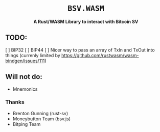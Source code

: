 <div align="center">

  <h1><code>BSV.WASM</code></h1>

  <strong>A Rust/WASM Library to interact with Bitcoin SV</strong>
</div>

## TODO:
[ ] BIP32
[ ] BIP44
[ ] Nicer way to pass an array of TxIn and TxOut into things (currenly limited by https://github.com/rustwasm/wasm-bindgen/issues/111)

## Will not do:
- Mnemonics


### Thanks
- Brenton Gunning (rust-sv)
- Moneybutton Team (bsv.js)
- Bitping Team